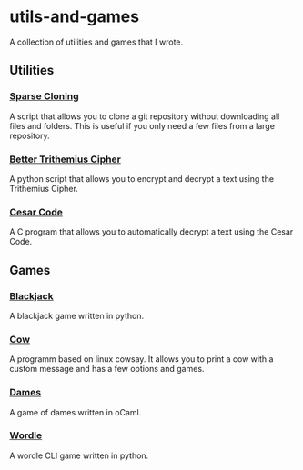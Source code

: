 # utils-and-games
A collection of utilities and games that I wrote. 

## Utilities
### [Sparse Cloning](sparse-clone_%5Bshell%5D_%5Bgit%5D)
A script that allows you to clone a git repository without downloading all files and folders. This is useful if you only need a few files from a large repository.

### [Better Trithemius Cipher](better-trithemius-cipher_%5Bpy%5D)
A python script that allows you to encrypt and decrypt a text using the Trithemius Cipher.

### [Cesar Code](cesar-code_%5BC%5D)
A C program that allows you to automatically decrypt a text using the Cesar Code.

## Games
### [Blackjack](blackjack_%5Bpy%5D)
A blackjack game written in python.

### [Cow](cow_%5BC%5D_%5Bshell%5D)
A programm based on linux cowsay. It allows you to print a cow with a custom message and has a few options and games.

### [Dames](dames_%5BoCaml%5D)
A game of dames written in oCaml.

### [Wordle](wordle_%5Bpy%5D)
A wordle CLI game written in python.